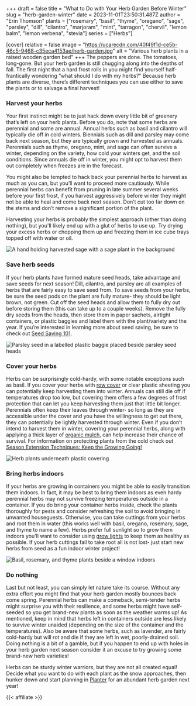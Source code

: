 +++
draft = false
title = "What to Do with Your Herb Garden Before Winter"
slug = "herb-garden-winter"
date = 2023-11-01T23:50:31.487Z
author = "Erin Thomson"
plants = ["rosemary", "basil", "thyme", "oregano", "sage", "parsley", "dill", "cilantro", "marjoram", "mint", "tarragon", "chervil", "lemon balm", "lemon verbena", "stevia"]
series = ["Herbs"]

[cover]
relative = false
image = "https://ucarecdn.com/40f49f1d-ce5b-46c5-9468-c35eca4153ae/herb-garden.jpg"
alt = "Various herb plants in a raised wooden garden bed"
+++
The peppers are done. The tomatoes, long-gone. But your herb garden is still chugging along into the depths of fall. The first night that a hard frost rolls in you might find yourself half-frantically wondering “what should I do with my herbs?” Because herb plants are diverse, there’s different techniques you can use either to save the plants or to salvage a final harvest!

### Harvest your herbs

Your first instinct might be to just hack down every little bit of greenery that’s left on your herb plants. Before you do, note that some herbs are perennial and some are annual. Annual herbs such as basil and cilantro will typically die off in cold winters. Biennials such as dill and parsley may come back next season, but they are typically grown and harvested as annuals. Perennials such as thyme, oregano, mint, and sage can often survive a winter, depending on the variety, how cold your winters get, and the soil conditions. Since annuals die off in winter, you might opt to harvest them out completely when freezes are in the forecast.

You might also be tempted to hack back your perennial herbs to harvest as much as you can, but you’ll want to proceed more cautiously. While perennial herbs can benefit from pruning in late summer several weeks before your first frost, if you harvest aggressively before winter they might not be able to heal and come back next season. Don’t cut too far down on the stems and don’t remove a significant portion of the plant.

Harvesting your herbs is probably the simplest approach (other than doing nothing), but you'll likely end up with a glut of herbs to use up. Try drying your excess herbs or chopping them up and freezing them in ice cube trays topped off with water or oil.

![A hand holding harvested sage with a sage plant in the background](https://ucarecdn.com/95ac2df1-a00f-491f-9356-f2c2659ba144/sage-harvest.jpg)

### Save herb seeds

If your herb plants have formed mature seed heads, take advantage and save seeds for next season! Dill, cilantro, and parsley are all examples of herbs that are fairly easy to save seed from. To save seeds from your herbs, be sure the seed pods on the plant are fully mature- they should be light brown, not green. Cut off the seed heads and allow them to fully dry out before storing them (this can take up to a couple weeks). Remove the fully dry seeds from the heads, then store them in paper sachets, airtight containers, or plastic baggies and label them with the plant/variety and the year. If you’re interested in learning more about seed saving, be sure to check out [Seed Saving 101](https://blog.planter.garden/posts/seed-saving-101/).

![Parsley seed in a labelled plastic baggie placed beside parsley seed heads](https://ucarecdn.com/d7b38284-a1a8-40bb-a958-0acbab2704a2/parsley-seed.jpg)

### Cover your herbs

Herbs can be surprisingly cold-hardy, with some notable exceptions such as basil. If you cover your herbs with [row cover](https://www.amazon.com/s?k=row+cover+frost+protection) or clear plastic sheeting you can potentially keep harvesting them into winter. Annuals can still die off if temperatures drop too low, but covering them offers a few degrees of frost protection that can let you keep harvesting them just that little bit longer. Perennials often keep their leaves through winter- so long as they are accessible under the cover and you have the willingness to get out there, they can potentially be lightly harvested through winter. Even if you don’t intend to harvest them in winter, covering your perennial herbs, along with applying a thick layer of [organic mulch](https://blog.planter.garden/posts/mulching-a-must-for-your-garden/), can help increase their chance of survival. For information on protecting plants from the cold check out [Season Extension Techniques: Keep the Growing Going!](https://blog.planter.garden/posts/season-extension/)

![Herb plants underneath plastic covering](https://ucarecdn.com/c3a90040-c1bc-479c-a278-e1ea402dc28c/herbs-covered.jpg)

### Bring herbs indoors

If your herbs are growing in containers you might be able to easily transition them indoors. In fact, it may be best to bring them indoors as even hardy perennial herbs may not survive freezing temperatures outside in a container. If you do bring your container herbs inside, check the plants thoroughly for pests and consider refreshing the soil to avoid bringing in unwanted houseguests. Otherwise, you can take cuttings from your herbs and root them in water (this works well with basil, oregano, rosemary, sage, and thyme to name a few). Herbs prefer full sunlight so to grow them indoors you’ll want to consider using [grow lights](https://www.amazon.com/s?k=grow+lights) to keep them as healthy as possible. If your herb cuttings fail to take root all is not lost- just start new herbs from seed as a fun indoor winter project!

![Basil, rosemary, and thyme plants beside a window indoors](https://ucarecdn.com/5ea5cf5e-1a19-4b58-bfb3-245080cb7880/indoor-herbs.jpg)

### Do nothing

Last but not least, you can simply let nature take its course. Without any extra effort you might find that your herb garden mostly bounces back come spring. Perennial herbs can make a comeback, semi-tender herbs might surprise you with their resilience, and some herbs might have self-seeded so you get brand-new plants as soon as the weather warms up! As mentioned, keep in mind that herbs left in containers outside are less likely to survive winter unaided (depending on the size of the container and the temperatures). Also be aware that some herbs, such as lavender, are fairly cold-hardy but will rot and die if they are left in wet, poorly-drained soil. Doing nothing is a bit of a gamble, but if you happen to end up with holes in your herb garden next season consider it an excuse to try growing some brand-new herb varieties!

Herbs can be sturdy winter warriors, but they are not all created equal! Decide what you want to do with each plant as the snow approaches, then hunker down and start planning in [Planter](https://planter.garden/gardens) for an abundant herb garden next year!

{{< affiliate >}}